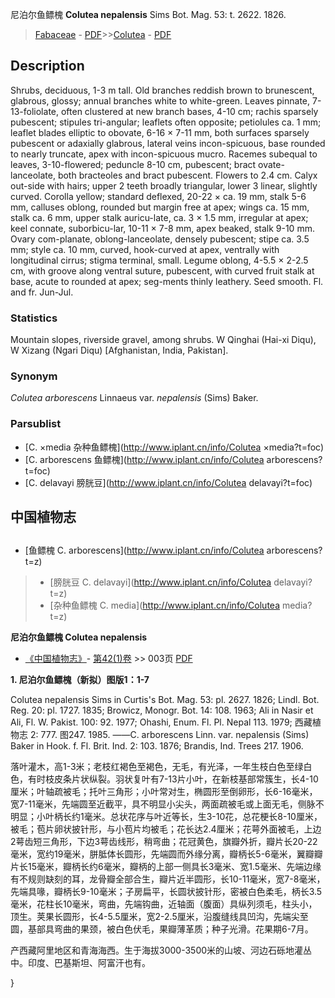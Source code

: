 尼泊尔鱼鳔槐 **Colutea nepalensis** Sims Bot. Mag. 53: t. 2622. 1826.

> [Fabaceae](http://www.iplant.cn/info/Fabaceae?t=foc) - [PDF](http://www.iplant.cn/foc/pdf/Fabaceae.pdf)>>[Colutea](http://www.iplant.cn/info/Colutea?t=foc) - [PDF](http://www.iplant.cn/foc/pdf/Colutea.pdf)

## Description

Shrubs, deciduous, 1-3 m tall. Old branches reddish brown to brunescent, glabrous, glossy; annual branches white to white-green. Leaves pinnate, 7-13-foliolate, often clustered at new branch bases, 4-10 cm; rachis sparsely pubescent; stipules tri-angular; leaflets often opposite; petiolules ca. 1 mm; leaflet blades elliptic to obovate, 6-16 × 7-11 mm, both surfaces sparsely pubescent or adaxially glabrous, lateral veins incon-spicuous, base rounded to nearly truncate, apex with incon-spicuous mucro. Racemes subequal to leaves, 3-10-flowered; peduncle 8-10 cm, pubescent; bract ovate-lanceolate, both bracteoles and bract pubescent. Flowers to 2.4 cm. Calyx out-side with hairs; upper 2 teeth broadly triangular, lower 3 linear, slightly curved. Corolla yellow; standard deflexed, 20-22 × ca. 19 mm, stalk 5-6 mm, calluses oblong, rounded but margin free at apex; wings ca. 15 mm, stalk ca. 6 mm, upper stalk auricu-late, ca. 3 × 1.5 mm, irregular at apex; keel connate, suborbicu-lar, 10-11 × 7-8 mm, apex beaked, stalk 9-10 mm. Ovary com-planate, oblong-lanceolate, densely pubescent; stipe ca. 3.5 mm; style ca. 10 mm, curved, hook-curved at apex, ventrally with longitudinal cirrus; stigma terminal, small. Legume oblong, 4-5.5 × 2-2.5 cm, with groove along ventral suture, pubescent, with curved fruit stalk at base, acute to rounded at apex; seg-ments thinly leathery. Seed smooth. Fl. and fr. Jun-Jul.

### Statistics
Mountain slopes, riverside gravel, among shrubs. W Qinghai (Hai-xi Diqu), W Xizang (Ngari Diqu) [Afghanistan, India, Pakistan].

### Synonym
*Colutea arborescens* Linnaeus var. *nepalensis* (Sims) Baker.

### Parsublist

* [C.  ×media  杂种鱼鳔槐](http://www.iplant.cn/info/Colutea ×media?t=foc)
* [C.  arborescens  鱼鳔槐](http://www.iplant.cn/info/Colutea arborescens?t=foc)
* [C.  delavayi  膀胱豆](http://www.iplant.cn/info/Colutea delavayi?t=foc)

## 中国植物志

## 
* [鱼鳔槐  C.  arborescens](http://www.iplant.cn/info/Colutea arborescens?t=z)
> * [膀胱豆  C.  delavayi](http://www.iplant.cn/info/Colutea delavayi?t=z)
> * [杂种鱼鳔槐  C.  media](http://www.iplant.cn/info/Colutea media?t=z)

**尼泊尔鱼鳔槐 Colutea nepalensis**

* [《中国植物志》](http://www.iplant.cn/frps)- [第42(1)卷](http://www.iplant.cn/frps/vol/42(1)) >> 003页 [PDF](http://www.iplant.cn/frps/pdf/42(1)/003.PDF)

**1. 尼泊尔鱼鳔槐（新拟）图版1：1-7**

Colutea nepalensis Sims in Curtis's Bot. Mag. 53: pl. 2627. 1826; Lindl. Bot. Reg. 20: pl. 1727. 1835; Browicz, Monogr. Bot. 14: 108. 1963; Ali in Nasir et Ali, Fl. W. Pakist. 100: 92. 1977; Ohashi, Enum. Fl. Pl. Nepal 113. 1979; 西藏植物志 2: 777. 图247. 1985. ——C. arborescens Linn. var. nepalensis (Sims) Baker in Hook. f. Fl. Brit. Ind. 2: 103. 1876; Brandis, Ind. Trees 217. 1906.

落叶灌木，高1-3米；老枝红褐色至褐色，无毛，有光泽，一年生枝白色至绿白色，有时枝皮条片状纵裂。羽状复叶有7-13片小叶，在新枝基部常簇生，长4-10厘米；叶轴疏被毛；托叶三角形；小叶常对生，椭圆形至倒卵形，长6-16毫米，宽7-11毫米，先端圆至近截平，具不明显小尖头，两面疏被毛或上面无毛，侧脉不明显；小叶柄长约1毫米。总状花序与叶近等长，生3-10花，总花梗长8-10厘米，被毛；苞片卵状披针形，与小苞片均被毛；花长达2.4厘米；花萼外面被毛，上边2萼齿短三角形，下边3萼齿线形，稍弯曲；花冠黄色，旗瓣外折，瓣片长20-22毫米，宽约19毫米，胼胝体长圆形，先端圆而外缘分离，瓣柄长5-6毫米，翼瓣瓣片长15毫米，瓣柄长约6毫米，瓣柄的上部一侧具长3毫米、宽1.5毫米、先端边缘有不规则缺刻的耳，龙骨瓣全部合生，瓣片近半圆形，长10-11毫米，宽7-8毫米，先端具喙，瓣柄长9-10毫米；子房扁平，长圆状披针形，密被白色柔毛，柄长3.5毫米，花柱长10毫米，弯曲，先端钩曲，近轴面（腹面）具纵列须毛，柱头小，顶生。荚果长圆形，长4-5.5厘米，宽2-2.5厘米，沿腹缝线具凹沟，先端尖至圆，基部具弯曲的果颈，被白色伏毛，果瓣薄革质；种子光滑。花果期6-7月。

产西藏阿里地区和青海海西。生于海拔3000-3500米的山坡、河边石砾地灌丛中。印度、巴基斯坦、阿富汗也有。

}